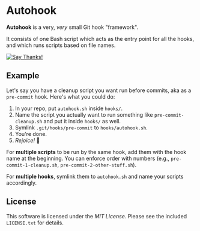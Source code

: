 # Autohook

**Autohook** is a very, _very_ small Git hook "framework".

It consists of one Bash script which acts as the entry point for all the hooks, and which runs scripts based on file names.

[![Say Thanks!](https://img.shields.io/badge/Say%20Thanks-!-1EAEDB.svg)](https://saythanks.io/to/nkantar)

## Example

Let's say you have a cleanup script you want run before commits, aka as a `pre-commit` hook. Here's what you could do:

1. In your repo, put `autohook.sh` inside `hooks/`.
2. Name the script you actually want to run something like `pre-commit-cleanup.sh` and put it inside `hooks/` as well.
3. Symlink `.git/hooks/pre-commit` to `hooks/autohook.sh`.
4. You're done.
5. _Rejoice!_ :tada:

For **multiple scripts** to be run by the same hook, add them with the hook name at the beginning. You can enforce order with numbers (e.g., `pre-commit-1-cleanup.sh`, `pre-commit-2-other-stuff.sh`).

For **multiple hooks**, symlink them to `autohook.sh` and name your scripts accordingly.

## License

This software is licensed under the _MIT License_. Please see the included `LICENSE.txt` for details.

